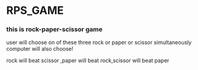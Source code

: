 # RPS_GAME
<h3>this is rock-paper-scissor game</h3>
<p>user will choose on of these three rock or paper or scissor simultaneously  computer will also choose!  
</p>
<p>rock will beat scissor ,paper will beat rock,scissor will beat paper</p>

